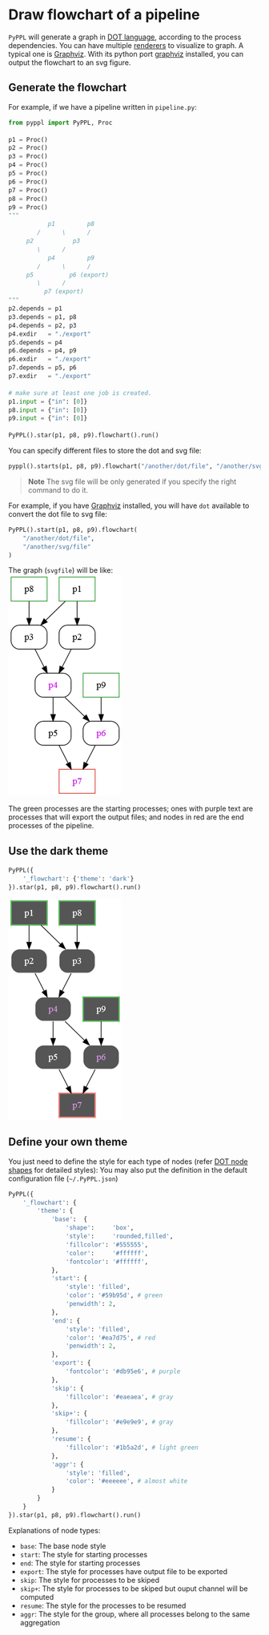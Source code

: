 # Draw flowchart of a pipeline
<!-- toc -->

`PyPPL` will generate a graph in [DOT language][1], according to the process dependencies. 
You can have multiple [renderers][2] to visualize to graph. A typical one is [Graphviz][3]. With its python port [graphviz][7] installed, you can output the flowchart to an svg figure. 

## Generate the flowchart
For example, if we have a pipeline written in `pipeline.py`:
```python
from pyppl import PyPPL, Proc

p1 = Proc()
p2 = Proc()
p3 = Proc()
p4 = Proc()
p5 = Proc()
p6 = Proc()
p7 = Proc()
p8 = Proc()
p9 = Proc()
"""
		   p1         p8
		/      \      /
	 p2           p3
		\      /
		   p4         p9
		/      \      /
	 p5          p6 (export)
		\      /
		  p7 (export)
"""
p2.depends = p1
p3.depends = p1, p8
p4.depends = p2, p3
p4.exdir   = "./export"
p5.depends = p4
p6.depends = p4, p9
p6.exdir   = "./export"
p7.depends = p5, p6
p7.exdir   = "./export"

# make sure at least one job is created.
p1.input = {"in": [0]}
p8.input = {"in": [0]}
p9.input = {"in": [0]}

PyPPL().star(p1, p8, p9).flowchart().run()
```

You can specify different files to store the dot and svg file:
```python
pyppl().starts(p1, p8, p9).flowchart("/another/dot/file", "/another/svg/file")
```
> **Note** The svg file will be only generated if you specify the right command to do it.

For example, if you have [Graphviz](http://www.graphviz.org/) installed, you will have `dot` available to convert the dot file to svg file:
```python
PyPPL().start(p1, p8, p9).flowchart(
	"/another/dot/file", 
	"/another/svg/file"
)
```

The graph (`svgfile`) will be like:  
![Pipeline][4]

The green processes are the starting processes; ones with purple text are processes that will export the output files; and nodes in red are the end processes of the pipeline.

## Use the dark theme
```python
PyPPL({
	'_flowchart': {'theme': 'dark'}
}).star(p1, p8, p9).flowchart().run()
```
![Pipeline-flowchart-dark][5]

## Define your own theme
You just need to define the style for each type of nodes (refer [DOT node shapes][6] for detailed styles):
You may also put the definition in the default configuration file (`~/.PyPPL.json`)
```python
PyPPL({
	'_flowchart': {
		'theme': {
			'base':  {
				'shape':     'box',
				'style':     'rounded,filled',
				'fillcolor': '#555555',
				'color':     '#ffffff',
				'fontcolor': '#ffffff',
			},
			'start': {
				'style': 'filled',
				'color': '#59b95d', # green
				'penwidth': 2,
			},
			'end': {
				'style': 'filled',
				'color': '#ea7d75', # red
				'penwidth': 2,
			},
			'export': {
				'fontcolor': '#db95e6', # purple
			},
			'skip': {
				'fillcolor': '#eaeaea', # gray
			},
			'skip+': {
				'fillcolor': '#e9e9e9', # gray
			},
			'resume': {
				'fillcolor': '#1b5a2d', # light green
			},
			'aggr': {
				'style': 'filled',
				'color': '#eeeeee', # almost white
			}
		}
	}
}).star(p1, p8, p9).flowchart().run()
```
Explanations of node types:
- `base`: The base node style
- `start`: The style for starting processes
- `end`: The style for starting processes
- `export`: The style for processes have output file to be exported
- `skip`: The style for processes to be skiped
- `skip+`: The style for processes to be skiped but ouput channel will be computed
- `resume`: The style for the processes to be resumed
- `aggr`: The style for the group, where all processes belong to the same aggregation


[1]: https://en.wikipedia.org/wiki/DOT_(graph_description_language)
[2]: https://en.wikipedia.org/wiki/DOT_(graph_description_language)#Layout_programs
[3]: https://en.wikipedia.org/wiki/Graphviz
[4]: ./drawFlowchart_pyppl.png
[5]: ./drawFlowchart_pyppl_dark.png
[6]: http://www.graphviz.org/doc/info/shapes.html
[7]: https://github.com/xflr6/graphviz/